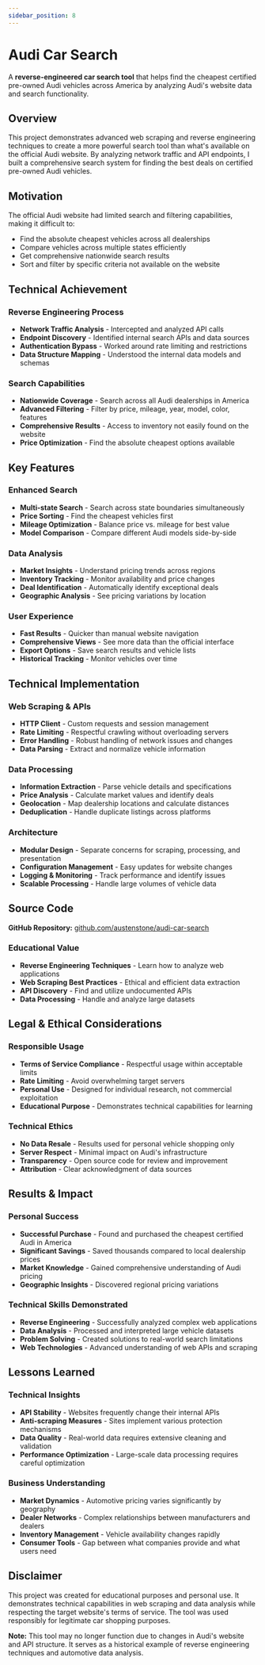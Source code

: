 ```yaml
---
sidebar_position: 8
---
```


# Audi Car Search

A **reverse-engineered car search tool** that helps find the cheapest certified pre-owned Audi vehicles across America by analyzing Audi's website data and search functionality.

## Overview

This project demonstrates advanced web scraping and reverse engineering techniques to create a more powerful search tool than what's available on the official Audi website. By analyzing network traffic and API endpoints, I built a comprehensive search system for finding the best deals on certified pre-owned Audi vehicles.

## Motivation

The official Audi website had limited search and filtering capabilities, making it difficult to:
- Find the absolute cheapest vehicles across all dealerships
- Compare vehicles across multiple states efficiently  
- Get comprehensive nationwide search results
- Sort and filter by specific criteria not available on the website

## Technical Achievement

### Reverse Engineering Process
- **Network Traffic Analysis** - Intercepted and analyzed API calls
- **Endpoint Discovery** - Identified internal search APIs and data sources
- **Authentication Bypass** - Worked around rate limiting and restrictions
- **Data Structure Mapping** - Understood the internal data models and schemas

### Search Capabilities
- **Nationwide Coverage** - Search across all Audi dealerships in America
- **Advanced Filtering** - Filter by price, mileage, year, model, color, features
- **Comprehensive Results** - Access to inventory not easily found on the website
- **Price Optimization** - Find the absolute cheapest options available

## Key Features

### Enhanced Search
- **Multi-state Search** - Search across state boundaries simultaneously
- **Price Sorting** - Find the cheapest vehicles first
- **Mileage Optimization** - Balance price vs. mileage for best value
- **Model Comparison** - Compare different Audi models side-by-side

### Data Analysis
- **Market Insights** - Understand pricing trends across regions
- **Inventory Tracking** - Monitor availability and price changes
- **Deal Identification** - Automatically identify exceptional deals
- **Geographic Analysis** - See pricing variations by location

### User Experience
- **Fast Results** - Quicker than manual website navigation
- **Comprehensive Views** - See more data than the official interface
- **Export Options** - Save search results and vehicle lists
- **Historical Tracking** - Monitor vehicles over time

## Technical Implementation

### Web Scraping & APIs
- **HTTP Client** - Custom requests and session management
- **Rate Limiting** - Respectful crawling without overloading servers
- **Error Handling** - Robust handling of network issues and changes
- **Data Parsing** - Extract and normalize vehicle information

### Data Processing
- **Information Extraction** - Parse vehicle details and specifications
- **Price Analysis** - Calculate market values and identify deals
- **Geolocation** - Map dealership locations and calculate distances
- **Deduplication** - Handle duplicate listings across platforms

### Architecture
- **Modular Design** - Separate concerns for scraping, processing, and presentation
- **Configuration Management** - Easy updates for website changes
- **Logging & Monitoring** - Track performance and identify issues
- **Scalable Processing** - Handle large volumes of vehicle data

## Source Code

**GitHub Repository:** [github.com/austenstone/audi-car-search](https://github.com/austenstone/audi-car-search)

### Educational Value
- **Reverse Engineering Techniques** - Learn how to analyze web applications
- **Web Scraping Best Practices** - Ethical and efficient data extraction
- **API Discovery** - Find and utilize undocumented APIs
- **Data Processing** - Handle and analyze large datasets

## Legal & Ethical Considerations

### Responsible Usage
- **Terms of Service Compliance** - Respectful usage within acceptable limits
- **Rate Limiting** - Avoid overwhelming target servers
- **Personal Use** - Designed for individual research, not commercial exploitation
- **Educational Purpose** - Demonstrates technical capabilities for learning

### Technical Ethics
- **No Data Resale** - Results used for personal vehicle shopping only
- **Server Respect** - Minimal impact on Audi's infrastructure
- **Transparency** - Open source code for review and improvement
- **Attribution** - Clear acknowledgment of data sources

## Results & Impact

### Personal Success
- **Successful Purchase** - Found and purchased the cheapest certified Audi in America
- **Significant Savings** - Saved thousands compared to local dealership prices
- **Market Knowledge** - Gained comprehensive understanding of Audi pricing
- **Geographic Insights** - Discovered regional pricing variations

### Technical Skills Demonstrated
- **Reverse Engineering** - Successfully analyzed complex web applications
- **Data Analysis** - Processed and interpreted large vehicle datasets
- **Problem Solving** - Created solutions to real-world search limitations
- **Web Technologies** - Advanced understanding of web APIs and scraping

## Lessons Learned

### Technical Insights
- **API Stability** - Websites frequently change their internal APIs
- **Anti-scraping Measures** - Sites implement various protection mechanisms
- **Data Quality** - Real-world data requires extensive cleaning and validation
- **Performance Optimization** - Large-scale data processing requires careful optimization

### Business Understanding
- **Market Dynamics** - Automotive pricing varies significantly by geography
- **Dealer Networks** - Complex relationships between manufacturers and dealers
- **Inventory Management** - Vehicle availability changes rapidly
- **Consumer Tools** - Gap between what companies provide and what users need

## Disclaimer

This project was created for educational purposes and personal use. It demonstrates technical capabilities in web scraping and data analysis while respecting the target website's terms of service. The tool was used responsibly for legitimate car shopping purposes.

**Note:** This tool may no longer function due to changes in Audi's website and API structure. It serves as a historical example of reverse engineering techniques and automotive data analysis.
